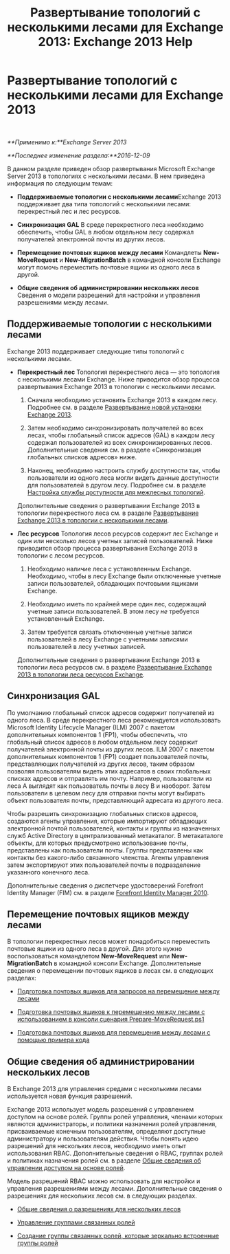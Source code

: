 ﻿---
title: 'Развертывание топологий с несколькими лесами для Exchange 2013: Exchange 2013 Help'
TOCTitle: Развертывание топологий с несколькими лесами для Exchange 2013
ms:assetid: d51f2b7d-9045-40cf-8b9f-43787a6fff6d
ms:mtpsurl: https://technet.microsoft.com/ru-ru/library/Bb124734(v=EXCHG.150)
ms:contentKeyID: 51408084
ms.date: 04/30/2018
mtps_version: v=EXCHG.150
ms.translationtype: HT
---

# Развертывание топологий с несколькими лесами для Exchange 2013

 

_**Применимо к:**Exchange Server 2013_

_**Последнее изменение раздела:**2016-12-09_

В данном разделе приведен обзор развертывания Microsoft Exchange Server 2013 в топологиях с несколькими лесами. В нем приведена информация по следующим темам:

  - **Поддерживаемые топологии с несколькими лесами**Exchange 2013 поддерживает два типа топологий с несколькими лесами: перекрестный лес и лес ресурсов.

  - **Синхронизация GAL** В среде перекрестного леса необходимо обеспечить, чтобы GAL в любом отдельном лесу содержал получателей электронной почты из других лесов.

  - **Перемещение почтовых ящиков между лесами** Командлеты **New-MoveRequest** и **New-MigrationBatch** в командной консоли Exchange могут помочь переместить почтовые ящики из одного леса в другой.

  - **Общие сведения об администрировании нескольких лесов** Сведения о модели разрешений для настройки и управления разрешениями между лесами.

## Поддерживаемые топологии с несколькими лесами

Exchange 2013 поддерживает следующие типы топологий с несколькими лесами.

  - **Перекрестный лес** Топология перекрестного леса — это топология с несколькими лесами Exchange. Ниже приводится обзор процесса развертывания Exchange 2013 в топологии с несколькими лесами.
    
    1.  Сначала необходимо установить Exchange 2013 в каждом лесу. Подробнее см. в разделе [Развертывание новой установки Exchange 2013](deploy-a-new-installation-of-exchange-2013-exchange-2013-help.md).
    
    2.  Затем необходимо синхронизировать получателей во всех лесах, чтобы глобальный список адресов (GAL) в каждом лесу содержал пользователей из всех синхронизированных лесов. Дополнительные сведения см. в разделе «Синхронизация глобальных списков адресов» ниже.
    
    3.  Наконец, необходимо настроить службу доступности так, чтобы пользователи из одного леса могли видеть данные доступности для пользователей в другом лесу. Подробнее см. в разделе [Настройка службы доступности для межлесных топологий](configure-the-availability-service-for-cross-forest-topologies-exchange-2013-help.md).
    
    Дополнительные сведения о развертывании Exchange 2013 в топологии перекрестного леса см. в разделе [Развертывание Exchange 2013 в топологии с несколькими лесами](deploy-exchange-2013-in-a-cross-forest-topology-exchange-2013-help.md).

  - **Лес ресурсов** Топология лесов ресурсов содержит лес Exchange и один или несколько лесов учетных записей пользователей. Ниже приводится обзор процесса развертывания Exchange 2013 в топологии с лесом ресурсов.
    
    1.  Необходимо наличие леса с установленным Exchange. Необходимо, чтобы в лесу Exchange были отключенные учетные записи пользователей, обладающих почтовыми ящиками Exchange.
    
    2.  Необходимо иметь по крайней мере один лес, содержащий учетные записи пользователей. В этом лесу *не* требуется установленный Exchange.
    
    3.  Затем требуется связать отключенные учетные записи пользователей в лесу Exchange с учетными записями пользователей в лесу учетных записей.
    
    Дополнительные сведения о развертывании Exchange 2013 в топологии леса ресурсов см. в разделе [Развертывание Exchange 2013 в топологии леса ресурсов Exchange](deploy-exchange-2013-in-an-exchange-resource-forest-topology-exchange-2013-help.md).

## Синхронизация GAL

По умолчанию глобальный список адресов содержит получателей из одного леса. В среде перекрестного леса рекомендуется использовать Microsoft Identity Lifecycle Manager (ILM) 2007 с пакетом дополнительных компонентов 1 (FP1), чтобы обеспечить, что глобальный список адресов в любом отдельном лесу содержит получателей электронной почты из других лесов. ILM 2007 с пакетом дополнительных компонентов 1 (FP1) создает пользователей почты, представляющих получателей из других лесов, таким образом позволяя пользователям видеть этих адресатов в своих глобальных списках адресов и отправлять им почту. Например, пользователи из леса A выглядят как пользователь почты в лесу B и наоборот. Затем пользователи в целевом лесу для отправки почты могут выбирать объект пользователя почты, представляющий адресата из другого леса.

Чтобы разрешить синхронизацию глобальных списков адресов, создаются агенты управления, которые импортируют обладающих электронной почтой пользователей, контакты и группы из назначенных служб Active Directory в централизованный метакаталог. В метакаталоге объекты, для которых предусмотрено использование почты, представлены как пользователи почты. Группы представлены как контакты без какого-либо связанного членства. Агенты управления затем экспортируют этих пользователей почты в подразделение указанного конечного леса.

Дополнительные сведения о диспетчере удостоверений Forefront Identity Manager (FIM) см. в разделе [Forefront Identity Manager 2010](https://go.microsoft.com/fwlink/p/?linkid=279864).

## Перемещение почтовых ящиков между лесами

В топологии перекрестных лесов может понадобиться переместить почтовые ящики из одного леса в другой. Для этого нужно воспользоваться командлетом **New-MoveRequest** или **New-MigrationBatch** в командной консоли Exchange. Дополнительные сведения о перемещении почтовых ящиков в лесах см. в следующих разделах:

  - [Подготовка почтовых ящиков для запросов на перемещение между лесами](prepare-mailboxes-for-cross-forest-move-requests-exchange-2013-help.md)

  - [Подготовка почтовых ящиков к перемещению между лесами с использованием в консоли сценария Prepare-MoveRequest.ps1](prepare-mailboxes-for-cross-forest-moves-using-the-prepare-moverequest-ps1-script-in-the-shell-exchange-2013-help.md)

  - [Подготовка почтовых ящиков для перемещения между лесами с помощью примера кода](prepare-mailboxes-for-cross-forest-moves-using-sample-code-exchange-2013-help.md)

## Общие сведения об администрировании нескольких лесов

В Exchange 2013 для управления средами с несколькими лесами используется новая функция разрешений.

Exchange 2013 использует модель разрешений с управлением доступом на основе ролей. Группы ролей управления, членами которых являются администраторы, и политики назначения ролей управления, присваиваемые конечным пользователям, определяют доступные администратору и пользователям действия. Чтобы понять идею разрешений для нескольких лесов, необходимо иметь опыт использования RBAC. Дополнительные сведения о RBAC, группах ролей и политиках назначения ролей см. в разделе [Общие сведения об управлении доступом на основе ролей](understanding-role-based-access-control-exchange-2013-help.md).

Модель разрешений RBAC можно использовать для настройки и управления разрешениями между лесами. Дополнительные сведения о разрешениях для нескольких лесов см. в следующих разделах.

  - [Общие сведения о разрешениях для нескольких лесов](understanding-multiple-forest-permissions-exchange-2013-help.md)

  - [Управление группами связанных ролей](manage-linked-role-groups-exchange-2013-help.md)

  - [Создание группы связанных ролей, которые зеркально встроенные группы ролей](create-linked-role-groups-that-mirror-built-in-role-groups-exchange-2013-help.md)

